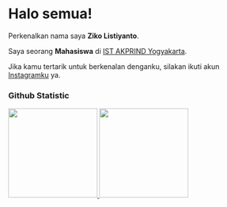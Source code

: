 # Halo semua! 
 
Perkenalkan nama saya **Ziko Listiyanto**.<br>
 
Saya seorang **Mahasiswa** di [IST AKPRIND Yogyakarta](https://www.akprind.ac.id/).<br>
 
Jika kamu tertarik untuk berkenalan denganku, silakan ikuti akun [Instagramku](https://www.instagram.com/zeeqo_0/) ya.
 
### Github Statistic
<p align="left">
<a href="https://github.com/zikolistiyanto">
  <img height="180em" src="https://github-readme-stats-eight-theta.vercel.app/api?username=zikolistiyanto&show_icons=true&theme=algolia&include_all_commits=true&count_private=true"/>
  <img height="180em" src="https://github-readme-stats-eight-theta.vercel.app/api/top-langs/?username=zikolistiyanto&layout=compact&langs_count=8&theme=algolia"/>
</a>
</p>
